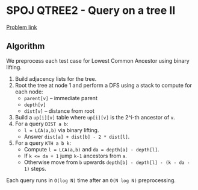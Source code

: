 # SPOJ QTREE2 - Query on a tree II

[Problem link](https://www.spoj.com/problems/QTREE2/)

## Algorithm

We preprocess each test case for Lowest Common Ancestor using binary lifting.

1. Build adjacency lists for the tree.
2. Root the tree at node 1 and perform a DFS using a stack to compute for each node:
   - `parent[v]` – immediate parent
   - `depth[v]`
   - `dist[v]` – distance from root
3. Build a `up[i][v]` table where `up[i][v]` is the 2^i-th ancestor of `v`.
4. For a query `DIST a b`:
   - `l = LCA(a,b)` via binary lifting.
   - Answer `dist[a] + dist[b] - 2 * dist[l]`.
5. For a query `KTH a b k`:
   - Compute `l = LCA(a,b)` and `da = depth[a] - depth[l]`.
   - If `k <= da + 1` jump `k-1` ancestors from `a`.
   - Otherwise move from `b` upwards `depth[b] - depth[l] - (k - da - 1)` steps.

Each query runs in `O(log N)` time after an `O(N log N)` preprocessing.

